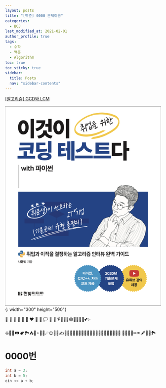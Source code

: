 ```yaml
---
layout: posts
title: "[백준] 0000 문제이름"
categories:
  - BOJ
last_modified_at: 2021-02-01
author_profile: true
tags:
  - 수학
  - 백준
  - Algorithm
toc: true
toc_sticky: true
sidebar:
  title: Posts
  nav: "sidebar-contents"
---
```


<mark style='background-color: #f5f0ff'> </mark>

<a href="https://jerimo.github.io/algorithm/gcd/">[알고리즘] GCD와 LCM</a>

![이것이 코딩테스트다](/assets/image/book.PNG){: width="300" height="500"}

🚨 🚗 🚕 🚙 🚌 🚎 ❤️ 💯 💢 🏳️ 🏴 🏁 💗💟💜🔰🟣🔵🚩🏳‍🌈💕✨

⛵🚤🚢🛤🏕🏞⛺🌟⭐🌈🌠☄🌞🤩🐣✍🙋‍♂️🎅👮‍♂️👨‍💻👩‍💻🎆🎇🎈🎊🎃🎀🎪🎫👑💎🧸
🔑🎵🧪🧬✏✒🖋📐📌🏞

# 0000번

```C++
int a = 3;
int b = 5;
cin << a + b;
```
